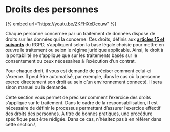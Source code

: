 # Droits des personnes

{% embed url="https://youtu.be/ZKFHXxDcouw" %}

Chaque personne concernée par un traitement de données dispose de droits sur les données qui la concerne. Ces droits, définis aux [**articles 15 et suivants**](https://www.cnil.fr/fr/reglement-europeen-protection-donnees/chapitre3) du RGPD, s’appliquent selon la base légale choisie pour mettre en œuvre le traitement ou selon le régime juridique applicable. Ainsi, le droit à la portabilité ne s’applique que sur les traitements basés sur le consentement ou ceux nécessaires à l’exécution d’un contrat.&#x20;

Pour chaque droit, il vous est demandé de préciser comment celui-ci s’exerce. Il peut être automatisé, par exemple, dans le cas où la personne exerce directement son droit au sein d’un environnement connecté. Il sera sinon manuel ou la demande.&#x20;

Cette section vous permet de préciser comment l’exercice des droits s’applique sur le traitement. Dans le cadre de la responsabilisation, il est nécessaire de définir le processus permettant d’assurer l’exercice effectif des droits des personnes. A titre de bonnes pratiques, une procédure spécifique peut être rédigée. Dans ce cas, n’hésitez pas à en référer dans cette section.\
